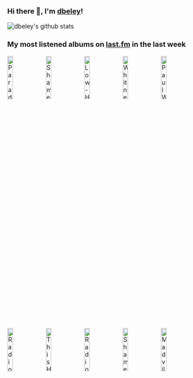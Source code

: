 ### Hi there 👋, I'm [dbeley](https://dbeley.ovh/en)!

![dbeley's github stats](https://github-readme-stats.vercel.app/api?username=dbeley)

### My most listened albums on [last.fm](https://www.last.fm/user/d_beley) in the last week

[<img src='https://lastfm.freetls.fastly.net/i/u/300x300/515eead357e506fe4d44e1645d4f4649.jpg' width='16%' height='16%' alt='Paradis - Recto Verso'>](https://www.last.fm/music/paradis/recto%2bverso)&nbsp;
[<img src='https://lastfm.freetls.fastly.net/i/u/300x300/ba9069a2e1b0750e634ba67bb11aeca7.jpg' width='16%' height='16%' alt='Shame - Songs of Praise'>](https://www.last.fm/music/shame/songs%2bof%2bpraise)&nbsp;
[<img src='https://lastfm.freetls.fastly.net/i/u/300x300/0b305c6f897c39de5c45fc08b5064679.jpg' width='16%' height='16%' alt='Low - HEY WHAT'>](https://www.last.fm/music/low/hey%2bwhat)&nbsp;
[<img src='https://lastfm.freetls.fastly.net/i/u/300x300/c1018c6d883cd35794c92d2dda92c380.png' width='16%' height='16%' alt='Whitney - Light Upon the Lake'>](https://www.last.fm/music/whitney/light%2bupon%2bthe%2blake)&nbsp;
[<img src='https://lastfm.freetls.fastly.net/i/u/300x300/30bf8bbc67a32309f6ff2771b42fc837.jpg' width='16%' height='16%' alt='Paul Weller - Wild Wood'>](https://www.last.fm/music/paul%2bweller/wild%2bwood)&nbsp;
<br>
[<img src='https://lastfm.freetls.fastly.net/i/u/300x300/2ed343318c844d19cd897ec67fad11c4.png' width='16%' height='16%' alt='Radiohead - Kid A'>](https://www.last.fm/music/radiohead/kid%2ba)&nbsp;
[<img src='https://lastfm.freetls.fastly.net/i/u/300x300/e27ee78af83c50ce57fb163f49371a7f.png' width='16%' height='16%' alt='This Heat - Deceit'>](https://www.last.fm/music/this%2bheat/deceit)&nbsp;
[<img src='https://lastfm.freetls.fastly.net/i/u/300x300/8d91b7dd13084606b99d756175917f7d.png' width='16%' height='16%' alt='Radiohead - In Rainbows'>](https://www.last.fm/music/radiohead/in%2brainbows)&nbsp;
[<img src='https://lastfm.freetls.fastly.net/i/u/300x300/fcfad6b2b04e15791dbf2351791bf368.jpg' width='16%' height='16%' alt='Shame - Drunk Tank Pink'>](https://www.last.fm/music/shame/drunk%2btank%2bpink)&nbsp;
[<img src='https://lastfm.freetls.fastly.net/i/u/300x300/2081b8ad6ae8d40db032d0380cb9d2bc.png' width='16%' height='16%' alt='Madvillain - Madvillainy'>](https://www.last.fm/music/madvillain/madvillainy)&nbsp;
<br>
